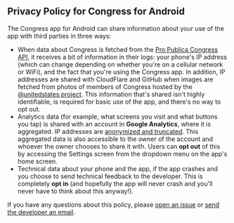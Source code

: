 ## Privacy Policy for Congress for Android

The Congress app for Android can share information about your use of the app with third parties in three ways:

* When data about Congress is fetched from the [Pro Publica Congress API](https://www.propublica.org/datastore/api/propublica-congress-api), it receives a bit of information in their logs: your phone's IP address (which can change depending on whether you're on a cellular network or WiFi), and the fact that you're using the Congress app. In addition, IP addresses are shared with CloudFlare and GitHub when images are fetched from photos of members of Congress hosted by the [@unitedstates project](https://github.com/unitedstates/images). This information that's shared isn't highly identifiable, is required for basic use of the app, and there's no way to opt out.
* Analytics data (for example, what screens you visit and what buttons you tap) is shared with an account in **Google Analytics**, where it is aggregated. IP addresses are [anonymized and truncated](https://support.google.com/analytics/answer/2763052?hl=en). This aggregated data is also accessible to the owner of the account and whoever the owner chooses to share it with. Users can **opt out** of this by accessing the Settings screen from the dropdown menu on the app's home screen.
* Technical data about your phone and the app, if the app crashes and you choose to send technical feedback to the developer. This is completely **opt in** (and hopefully the app will never crash and you'll never have to think about this anyway!).

If you have any questions about this policy, please [open an issue](https://github.com/konklone/congress-android/issues/new) or [send the developer an email](mailto:eric+congress@konklone.com).
